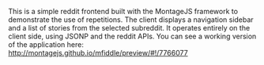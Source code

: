 This is a simple reddit frontend built with the MontageJS framework to demonstrate the use of repetitions. The client displays a navigation sidebar and a list of stories from the selected subreddit. It operates entirely on the client side, using JSONP and the reddit APIs. You can see a working version of the application here: http://montagejs.github.io/mfiddle/preview/#!/7766077
